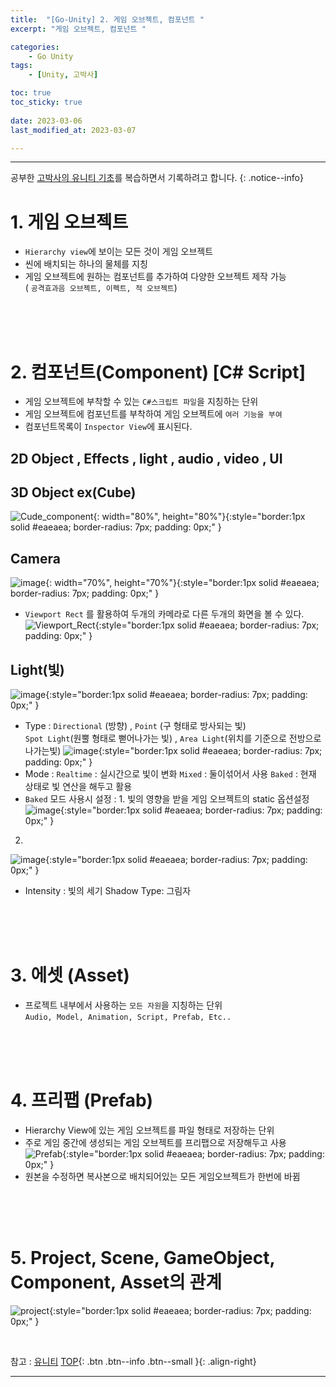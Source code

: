 ```yaml
---
title:  "[Go-Unity] 2. 게임 오브젝트, 컴포넌트 "
excerpt: "게임 오브젝트, 컴포넌트 "

categories:
    - Go Unity
tags:
    - [Unity, 고박사]

toc: true
toc_sticky: true
 
date: 2023-03-06
last_modified_at: 2023-03-07

---
```

- - -


공부한 [고박사의 유니티 기초](https://www.inflearn.com/course/%EA%B3%A0%EB%B0%95%EC%82%AC-%EC%9C%A0%EB%8B%88%ED%8B%B0-%EA%B8%B0%EC%B4%88/dashboard)를 복습하면서 기록하려고 합니다. 
{: .notice--info}


#  1.  게임 오브젝트
* `Hierarchy view`에 보이는 모든 것이 게임 오브젝트
* 씬에 배치되는 하나의 물체를 지칭
* 게임 오브젝트에 원하는 컴포넌트를 추가하여 다양한 오브젝트 제작 가능  
( `공격효과음 오브젝트, 이펙트, 적 오브젝트`)

<br><br><br>

#  2.  컴포넌트(Component) [C# Script]
* 게임 오브젝트에 부착할 수 있는 `C#스크립트 파일`을 지칭하는 단위
* 게임 오브젝트에 컴포넌트를 부착하여 게임 오브젝트에 `여러 기능을 부여`
* 컴포넌트목록이 `Inspector View`에 표시된다.


## 2D Object , Effects , light , audio , video , UI
## 3D Object ex(Cube)
![Cude_component](https://user-images.githubusercontent.com/96651722/223387404-023da311-7660-4f28-9f7c-11c114d918c5.png){: width="80%", height="80%"}{:style="border:1px solid #eaeaea; border-radius: 7px; padding: 0px;" }  
## Camera 
![image](https://user-images.githubusercontent.com/96651722/223390628-7b6d2215-6712-45f2-8cf4-55e722ccae25.png){: width="70%", height="70%"}{:style="border:1px solid #eaeaea; border-radius: 7px; padding: 0px;" }    

*   `Viewport Rect` 를 활용하여 두개의 카메라로 다른 두개의 화면을 볼 수 있다.    
![Viewport_Rect](https://user-images.githubusercontent.com/96651722/223391929-d585fa30-8320-41ed-98d0-63fd5c367d0a.png){:style="border:1px solid #eaeaea; border-radius: 7px; padding: 0px;" }  

## Light(빛)
![image](https://user-images.githubusercontent.com/96651722/223392461-73a73e46-b609-41e7-a9c7-5eac13d2b44a.png){:style="border:1px solid #eaeaea; border-radius: 7px; padding: 0px;" }  

*   Type : `Directional` (방향) , `Point` (구 형태로 방사되는 빛)  
`Spot Light`(원뿔 형태로 뻗어나가는 빛) , `Area Light`(위치를 기준으로 전방으로 나가는빛)
![image](https://user-images.githubusercontent.com/96651722/223393563-03c35d75-893b-433a-ba9b-98dde0824b57.png){:style="border:1px solid #eaeaea; border-radius: 7px; padding: 0px;" }  
*   Mode : `Realtime` : 실시간으로 빛이 변화  `Mixed` : 둘이섞어서 사용  `Baked` : 현재 상태로 빛 연산을 해두고 활용
*   `Baked` 모드 사용시 설정 : 1. 빛의 영향을 받을 게임 오브젝트의 static 옵션설정  
![image](https://user-images.githubusercontent.com/96651722/223395015-f5629cdf-84e7-4b95-911a-5d086a405f8a.png){:style="border:1px solid #eaeaea; border-radius: 7px; padding: 0px;" }    
2.
![image](https://user-images.githubusercontent.com/96651722/223395111-a057f1d1-e59f-46db-b87b-b1266e9d9605.png){:style="border:1px solid #eaeaea; border-radius: 7px; padding: 0px;" }  
*   Intensity : 빛의 세기   Shadow Type: 그림자


<br><br><br>

#  3.  에셋 (Asset)
* 프로젝트 내부에서 사용하는 `모든 자원`을 지칭하는 단위  
`Audio, Model, Animation, Script, Prefab, Etc..`

<br><br><br>

#  4.  프리팹 (Prefab)
* Hierarchy View에 있는 게임 오브젝트를 파일 형태로 저장하는 단위
* 주로 게임 중간에 생성되는 게임 오브젝트를 프리팹으로 저장해두고 사용
![Prefab](https://user-images.githubusercontent.com/96651722/223383272-e220b57f-a112-4cef-9b42-0927d3a42373.png){:style="border:1px solid #eaeaea; border-radius: 7px; padding: 0px;" }  
*   원본을 수정하면 복사본으로 배치되어있는 모든 게임오브젝트가 한번에 바뀜

<br><br><br>

# 5.   Project, Scene, GameObject, Component, Asset의 관계

![project](https://user-images.githubusercontent.com/96651722/223398325-866fc6b0-39fe-4725-b4d1-6a4931c5ef90.jpg){:style="border:1px solid #eaeaea; border-radius: 7px; padding: 0px;" }  


<br>

참고 : [유니티](https://docs.unity3d.com/kr/)
[TOP](#){: .btn .btn--info .btn--small }{: .align-right}
<br>
- - -
